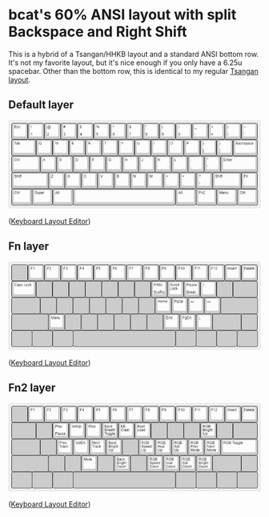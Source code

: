 # bcat's 60% ANSI layout with split Backspace and Right Shift

This is a hybrid of a Tsangan/HHKB layout and a standard ANSI bottom row. It's
not my favorite layout, but it's nice enough if you only have a 6.25u spacebar.
Other than the bottom row, this is identical to my regular [Tsangan
layout](/layouts/60_tsangan_hhkb/bcat).

## Default layer

![Layout](layer_default.png)

([Keyboard Layout
Editor](http://www.keyboard-layout-editor.com/#/gists/327b41b5a933b3d44bf60ca9822e85dc))

## Fn layer

![Layout](layer_fn.png)

([Keyboard Layout
Editor](http://www.keyboard-layout-editor.com/#/gists/c7a55e75285d474b6301140eaf53f915))

## Fn2 layer

![Layout](layer_fn2.png)

([Keyboard Layout
Editor](http://www.keyboard-layout-editor.com/#/gists/6e1068e4f91bbacccaf5ac0acbeec79c))
